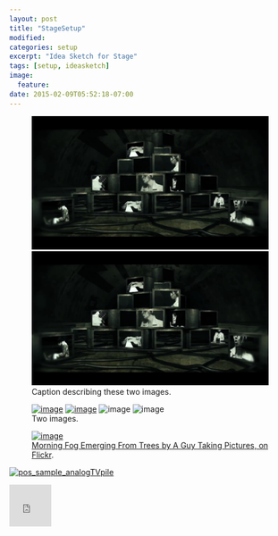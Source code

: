 ```yaml
---
layout: post
title: "StageSetup"
modified:
categories: setup
excerpt: "Idea Sketch for Stage"
tags: [setup, ideasketch]
image:
  feature:
date: 2015-02-09T05:52:18-07:00
---
```


<figure class="half">
	<img src="/images/pos_sample_analogTVpile.jpg" alt="AnalogTV">
	<img src="/images/pos_sample_analogTVpile.png" alt="image">
	<figcaption>Caption describing these two images.</figcaption>
</figure>


<figure class="half">
	<a href="http://placehold.it/1200x600.jpg"><img src="http://placehold.it/600x300.jpg" alt="image"></a>
	<a href="http://placehold.it/1200x600.jpg"><img src="http://placehold.it/600x300.jpg" alt="image"></a>
	<img src="http://placehold.it/600x300.jpg" alt="image">
	<img src="http://placehold.it/600x300.jpg" alt="image">
	<figcaption>Two images.</figcaption>
</figure>

<figure>
	<a href="http://farm9.staticflickr.com/8426/7758832526_cc8f681e48_b.jpg"><img src="http://farm9.staticflickr.com/8426/7758832526_cc8f681e48_c.jpg" alt="image"></a>
	<figcaption><a href="https://www.flickr.com/photos/129552486@N08/16482854292/" title="Morning Fog Emerging From Trees by A Guy Taking Pictures, on Flickr">Morning Fog Emerging From Trees by A Guy Taking Pictures, on Flickr</a>.</figcaption>
</figure>


<a href="https://www.flickr.com/photos/129552486@N08/16482854292" title="pos_sample_analogTVpile by Tatsuya Ishii, on Flickr"><img src="https://farm8.staticflickr.com/7395/16482854292_afe1a83291_s.jpg" width="75" height="75" alt="pos_sample_analogTVpile"></a>

<iframe src="https://www.flickr.com/photos/129552486@N08/16482854292/player/" width="75" height="75" frameborder="0" allowfullscreen webkitallowfullscreen mozallowfullscreen oallowfullscreen msallowfullscreen></iframe>